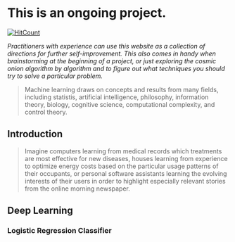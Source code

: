# This is an ongoing project.
[![HitCount](http://hits.dwyl.com/KushalBhanot/kushalbhanotgithubio.svg)](http://hits.dwyl.com/KushalBhanot/kushalbhanotgithubio)<br>

_Practitioners with experience can use this website as a collection of directions for further self-improvement. This also comes in handy when brainstorming at the beginning of a project, or just exploring the cosmic onion algorithm by algorithm and to figure out what techniques you should try to solve a particular problem._


> Machine learning draws on concepts and results from many fields, including statistis, artificial intelligence, philosophy, information theory, biology, cognitive science, computational complexity, and control theory.


## Introduction

> Imagine computers learning from medical records which treatments are most effective for new diseases, houses learning from experience to optimize energy costs based on the particular usage patterns of their occupants, or personal software assistants learning the evolving interests of their users in order to highlight especially relevant stories from the online morning newspaper.

## Deep Learning

### Logistic Regression Classifier

